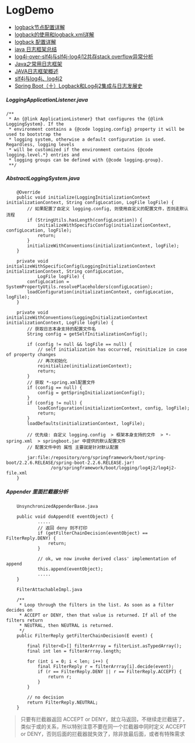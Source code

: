 # LogDemo
- [logback节点配置详解](https://www.cnblogs.com/DeepLearing/p/5663178.html)
- [logback的使用和logback.xml详解](https://www.cnblogs.com/warking/p/5710303.html)
- [logback 配置详解](https://www.jianshu.com/p/1ded57f6c4e3)
- [java 日志框架总结](https://www.cnblogs.com/baizhanshi/p/7911123.html)
- [log4j-over-slf4j与slf4j-log4j12共存stack overflow异常分析](https://www.cnblogs.com/pekkle/p/6813458.html)
- [Java之常用日志框架](https://www.jianshu.com/p/190c56429ec4)
- [JAVA日志框架概述](https://www.cnblogs.com/manayi/p/9570411.html)
- [slf4j与log4j、log4j2](https://blog.csdn.net/HarderXin/article/details/80422903)
- [Spring Boot（十）Logback和Log4j2集成与日志发展史](https://www.cnblogs.com/vipstone/p/9878862.html)

##### LoggingApplicationListener.java
```
/**
 * An {@link ApplicationListener} that configures the {@link LoggingSystem}. If the
 * environment contains a {@code logging.config} property it will be used to bootstrap the
 * logging system, otherwise a default configuration is used. Regardless, logging levels
 * will be customized if the environment contains {@code logging.level.*} entries and
 * logging groups can be defined with {@code logging.group}.
 **/
```

##### AbstractLoggingSystem.java
```
	@Override
	public void initialize(LoggingInitializationContext initializationContext, String configLocation, LogFile logFile) {
        // 如果配置了自定义 logging.config, 则使用自定义的配置文件，否则走默认流程
		if (StringUtils.hasLength(configLocation)) {
			initializeWithSpecificConfig(initializationContext, configLocation, logFile);
			return;
		}
		initializeWithConventions(initializationContext, logFile);
	}

	private void initializeWithSpecificConfig(LoggingInitializationContext initializationContext, String configLocation,
			LogFile logFile) {
		configLocation = SystemPropertyUtils.resolvePlaceholders(configLocation);
		loadConfiguration(initializationContext, configLocation, logFile);
	}

	private void initializeWithConventions(LoggingInitializationContext initializationContext, LogFile logFile) {
        // 获取日志本身支持的配置文件名
		String config = getSelfInitializationConfig();
        
		if (config != null && logFile == null) {
			// self initialization has occurred, reinitialize in case of property changes
            // 再次初始化
			reinitialize(initializationContext);
			return;
		}
        // 获取 *-spring.xml配置文件
		if (config == null) {
			config = getSpringInitializationConfig();
		}
		if (config != null) {
			loadConfiguration(initializationContext, config, logFile);
			return;
		}
		loadDefaults(initializationContext, logFile);

        // 优先级: 自定义 logging.config  > 框架本身支持的文件  > *-spring.xml  > springboot.jar 中提供的默认配置文件
        // 配置文件中的 属性 主要就是针对默认配置

        jar:file:/repository/org/springframework/boot/spring-boot/2.2.6.RELEASE/spring-boot-2.2.6.RELEASE.jar!
                 /org/springframework/boot/logging/log4j2/log4j2-file.xml
	}
```
##### Appender 里面拦截器分析

```
    UnsynchronizedAppenderBase.java

    public void doAppend(E eventObject) {
            .....
            // 返回 deny 则不打印
            if (getFilterChainDecision(eventObject) == FilterReply.DENY) {
                return;
            }

            // ok, we now invoke derived class' implementation of append
            this.append(eventObject);
            .....
    }

    FilterAttachableImpl.java

    /**
     * Loop through the filters in the list. As soon as a filter decides on
     * ACCEPT or DENY, then that value is returned. If all of the filters return
     * NEUTRAL, then NEUTRAL is returned.
     */
    public FilterReply getFilterChainDecision(E event) {

        final Filter<E>[] filterArrray = filterList.asTypedArray();
        final int len = filterArrray.length;

        for (int i = 0; i < len; i++) {
            final FilterReply r = filterArrray[i].decide(event);
            if (r == FilterReply.DENY || r == FilterReply.ACCEPT) {
                return r;
            }
        }

        // no decision
        return FilterReply.NEUTRAL;
    }
```
> 只要有拦截器返回 ACCEPT or DENY，就立马返回，不继续走拦截链了，类似于或的关系，所以特别注意不要在同一个拦截器中同时定义 ACCEPT or DENY，否则后面的拦截器就失效了，除非放最后面，或者有特殊需求
